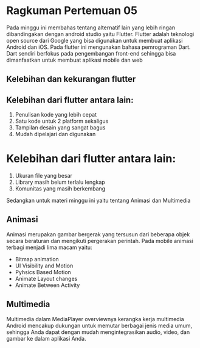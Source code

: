 # Ragkuman Pertemuan 05
Pada minggu ini membahas tentang alternatif lain yang lebih ringan dibandingakan dengan android studio yaitu Flutter. Flutter adalah teknologi open source dari Google yang bisa digunakan untuk membuat aplikasi Android dan iOS. Pada flutter ini mengunakan bahasa pemrograman Dart. Dart sendiri berfokus pada pengembangan front-end sehingga bisa dimanfaatkan untuk membuat aplikasi mobile dan web
## Kelebihan dan kekurangan flutter 
## Kelebihan dari flutter antara lain:
  1. Penulisan kode yang lebih cepat
  2. Satu kode untuk 2 platform sekaligus
  3. Tampilan desain yang sangat bagus
  4. Mudah dipelajari dan digunakan
# Kelebihan dari flutter antara lain:
  1. Ukuran file yang besar
  2. Library masih belum terlalu lengkap
  3. Komunitas yang masih berkembang

Sedangkan untuk materi minggu ini yaitu tentang Animasi dan Multimedia
## Animasi 
Animasi merupakan gambar bergerak yang tersusun dari beberapa objek secara beraturan dan mengikuti pergerakan perintah. 
Pada mobile animasi terbagi menjadi lima macam yaitu:
  - Bitmap animation
  - UI Visibility and Motion
  - Pyhsics Based Motion
  - Animate Layout changes
  - Animate Between Activity

## Multimedia 
Multimedia dalam MediaPlayer overviewnya kerangka kerja multimedia Android mencakup dukungan untuk memutar berbagai jenis media umum, 
sehingga Anda dapat dengan mudah mengintegrasikan audio, video, dan gambar ke dalam aplikasi Anda.
